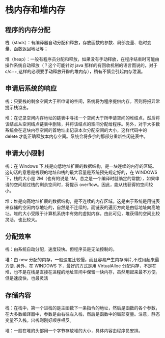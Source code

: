# 栈内存和堆内存

## 程序的内存分配

栈（stack）：有编译器自动分配和释放，存放函数的参数、局部变量、临时变量、函数返回地址等；

堆（heap）：一般有程序员分配和释放，如果没有手动释放，在程序结束时可能由操作系统自动释放（？这个可能针对 java 那样的有回收机制的语言而说的，对于 c/c++,这样的必须要手动释放开辟的堆内存），稍有不慎会引起内存泄漏。

## 申请后系统的响应

栈：只要栈的剩余空间大于所申请的空间，系统将为程序提供内存，否则将报异常提示栈溢出。

堆：在记录空闲内存地址的链表中寻找一个空间大于所申请空间的堆结点，然后将该结点从空闲结点链表中删除，并将该结点的空间分配给程序。另外，对于大多数系统会在这块内存空间的首地址出记录本次分配空间的大小，这样代码中的 delete 才能正确释放本内存空间。系统会将多余的那部分重新空闲链表中。

## 申请大小限制

栈：在 Windows 下,栈是向低地址扩展的数据结构，是一块连续的内存的区域。这句话的意思是栈顶的地址和栈的最大容量是系统预先规定好的，在 WINDOWS 下，栈的大小是 2M（也有的说是 1M，总之是一个编译时就确定的常数），如果申请的空间超过栈的剩余空间时，将提示 overflow。因此，能从栈获得的空间较小。

堆：堆是向高地址扩展的数据结构，是不连续的内存区域。这是由于系统是用链表来存储的空闲内存地址的，自然是不连续的，而链表的遍历方向是由低地址向高地址。堆的大小受限于计算机系统中有效的虚拟内存。由此可见，堆获得的空间比较灵活，也比较大。

## 分配效率

栈：由系统自动分配，速度较快。但程序员是无法控制的。

堆：由 new 分配的内存，一般速度比较慢，而且容易产生内存碎片,不过用起来最方便. 另外，在 WINDOWS 下，最好的方式是用 VirtualAlloc 分配内存，不是在堆，也不是在栈是直接在进程的地址空间中保留一快内存，虽然用起来最不方便。但是速度快，也最灵活

## 存储内容

栈：在栈中，第一个进栈的是主函数下一条指令的地址，然后是函数的各个参数，在大多数编译器中，参数是由右往左入栈，然后是函数中的局部变量。注意，静态变量不入栈。出栈则刚好顺序相反。

堆：一般在堆的头部用一个字节存放堆的大小，具体内容由程序员安排。

